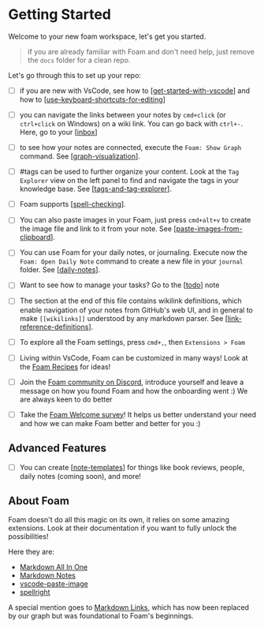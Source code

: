 # Getting Started

Welcome to your new foam workspace, let's get you started.

> if you are already familiar with Foam and don't need help, just remove the `docs` folder for a clean repo.

Let's go through this to set up your repo:

- [ ] if you are new with VsCode, see how to [[get-started-with-vscode]] and how to [[use-keyboard-shortcuts-for-editing]]

- [ ] you can navigate the links between your notes by `cmd+click` (or `ctrl+click` on Windows) on a wiki link. You can go back with `ctrl+-`. Here, go to your [[inbox]]

- [ ] to see how your notes are connected, execute the `Foam: Show Graph` command. See [[graph-visualization]].

- [ ] #tags can be used to further organize your content. Look at the `Tag Explorer` view on the left panel to find and navigate the tags in your knowledge base. See [[tags-and-tag-explorer]].

- [ ] Foam supports [[spell-checking]].

- [ ] You can also paste images in your Foam, just press `cmd+alt+v` to create the image file and link to it from your note. See [[paste-images-from-clipboard]].

- [ ] You can use Foam for your daily notes, or journaling. Execute now the `Foam: Open Daily Note` command to create a new file in your `journal` folder. See [[daily-notes]].

- [ ] Want to see how to manage your tasks? Go to the [[todo]] note

- [ ] The section at the end of this file contains wikilink definitions, which enable navigation of your notes from GitHub's web UI, and in general to make `[[wikilinks]]` understood by any markdown parser. See [[link-reference-definitions]].

- [ ] To explore all the Foam settings, press `cmd+,`, then `Extensions > Foam`

- [ ] Living within VsCode, Foam can be customized in many ways! Look at the [Foam Recipes](https://foambubble.github.io/foam/recipes/recipes) for ideas!

- [ ] Join the [Foam community on Discord](https://foambubble.github.io/join-discord/e), introduce yourself and leave a message on how you found Foam and how the onboarding went :) We are always keen to do better

- [ ] Take the [Foam Welcome survey](http://foambubble.github.io/welcome-survey/e)! It helps us better understand your need and how we can make Foam better and better for you :)

## Advanced Features

- [ ] You can create [[note-templates]] for things like book reviews, people, daily notes (coming soon), and more!

## About Foam

Foam doesn't do all this magic on its own, it relies on some amazing extensions. Look at their documentation if you want to fully unlock the possibilities!

Here they are:
- [Markdown All In One](https://marketplace.visualstudio.com/items?itemName=yzhang.markdown-all-in-one)
- [Markdown Notes](https://marketplace.visualstudio.com/items?itemName=kortina.vscode-markdown-notes)
- [vscode-paste-image](https://github.com/mushanshitiancai/vscode-paste-image)
- [spellright](https://marketplace.visualstudio.com/items?itemName=ban.spellright)

A special mention goes to [Markdown Links](https://marketplace.visualstudio.com/items?itemName=tchayen.markdown-links), which has now been replaced by our graph but was foundational to Foam's beginnings.

[//begin]: # "Autogenerated link references for markdown compatibility"
[get-started-with-vscode]: docs/how-to/get-started-with-vscode.md "Getting started with VsCode"
[use-keyboard-shortcuts-for-editing]: docs/how-to/use-keyboard-shortcuts-for-editing.md "Use Keyboard Shortcuts for Editing"
[inbox]: inbox.md "Inbox"
[graph-visualization]: docs/features/graph-visualization.md "Graph Visualization"
[tags-and-tag-explorer]: docs/features/tags-and-tag-explorer.md "Tags and Tag Explorer"
[spell-checking]: docs/features/spell-checking.md "Spell Checking"
[paste-images-from-clipboard]: docs/how-to/paste-images-from-clipboard.md "Paste Images from Clipboard"
[daily-notes]: docs/features/daily-notes.md "Daily Notes"
[todo]: todo.md "Todo"
[link-reference-definitions]: docs/features/link-reference-definitions.md "Link Reference Definitions"
[note-templates]: docs/features/note-templates.md "Note Templates"
[//end]: # "Autogenerated link references"
